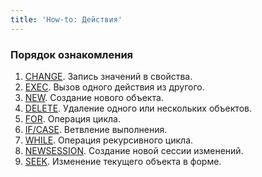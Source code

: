 ```yaml
---
title: 'How-to: Действия'
---
```


### Порядок ознакомления

1.  [CHANGE](How-to_CHANGE.md). Запись значений в свойства.
2.  [EXEC](How-to_EXEC.md). Вызов одного действия из другого.
3.  [NEW](How-to_NEW.md). Создание нового объекта.
4.  [DELETE](How-to_DELETE.md). Удаление одного или нескольких объектов.
5.  [FOR](How-to_FOR.md). Операция цикла.
6.  [IF/CASE](How-to_IF_CASE.md). Ветвление выполнения.
7.  [WHILE](How-to_WHILE.md). Операция рекурсивного цикла.
8.  [NEWSESSION](How-to_NEWSESSION.md). Создание новой сессии изменений.
9.  [SEEK](How-to_SEEK.md). Изменение текущего объекта в форме.
